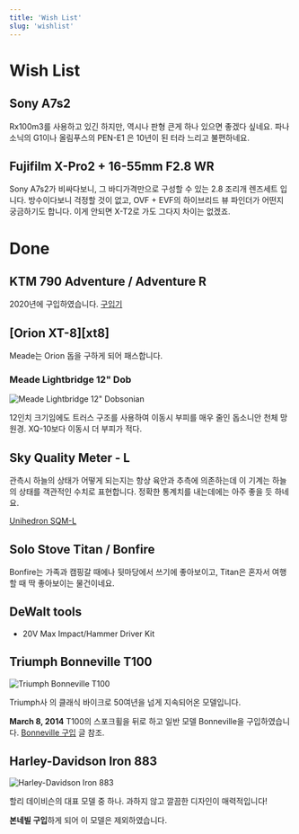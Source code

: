 ```yaml
---
title: 'Wish List'
slug: 'wishlist'
---
```


# Wish List

## Sony A7s2

Rx100m3를 사용하고 있긴 하지만, 역시나 판형 큰게 하나 있으면 좋겠다 싶네요.
파나소닉의 G1이나 올림푸스의 PEN-E1 은 10년이 된 터라 느리고 불편하네요.

## Fujifilm X-Pro2 + 16-55mm F2.8 WR

Sony A7s2가 비싸다보니, 그 바디가격만으로 구성할 수 있는 2.8 조리개 렌즈세트 입니다.
방수이다보니 걱정할 것이 없고, OVF + EVF의 하이브리드 뷰 파인더가 어떤지 궁금하기도 합니다.
이게 안되면 X-T2로 가도 그다지 차이는 없겠죠.

# Done

## KTM 790 Adventure / Adventure R

2020년에 구입하였습니다. [구입기](../blog/posts/motorcycle/2020-07-30-ktm-790-adventure-r.md)

## [Orion XT-8][xt8]

Meade는 Orion 돕을 구하게 되어 패스합니다.

### Meade Lightbridge 12" Dob

![Meade Lightbridge 12" Dobsonian](../media/sky/equipt/meade-lightbridge-12inch.jpg)

12인치 크기임에도 트러스 구조를 사용하여 이동시 부피를 매우 줄인 돕소니안 천체
망원경. XQ-10보다 이동시 더 부피가 적다.

## Sky Quality Meter - L

관측시 하늘의 상태가 어떻게 되는지는 항상 육안과 추측에 의존하는데 이 기계는
하늘의 상태를 객관적인 수치로 표현합니다. 정확한 통계치를 내는데에는 아주 좋을
듯 하네요.

[Unihedron SQM-L](http://unihedron.com/projects/sqm-l/)

## Solo Stove Titan / Bonfire

Bonfire는 가족과 캠핑갈 때에나 뒷마당에서 쓰기에 좋아보이고, Titan은 혼자서 여행할 때 딱 좋아보이는 물건이네요.

## DeWalt tools

- 20V Max Impact/Hammer Driver Kit

## Triumph Bonneville T100

![Triumph Bonneville T100](../media/page/eunchan/bonneville-t100.jpg)

Triumph사 의 클래식 바이크로 50여년을 넘게 지속되어온 모델입니다.

**March 8, 2014** T100의 스포크휠을 뒤로 하고 일반 모델 Bonneville을 구입하였습니다.
[Bonneville 구입](../blog/posts/motorcycle/2014-03-12-bonneville.md) 글 참조.

## Harley-Davidson Iron 883

![Harley-Davidson Iron 883](../media/page/eunchan/harley-davidson-iron-883.jpg)

할리 데이비슨의 대표 모델 중 하나. 과하지 않고 깔끔한 디자인이 매력적입니다!

**본네빌 구입**하게 되어 이 모델은 제외하였습니다.
